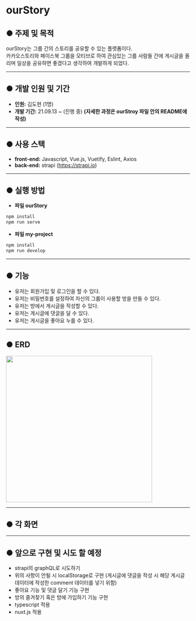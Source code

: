 # ourStory
## ● 주제 및 목적
ourStory는 그룹 간의 스토리를 공유할 수 있는 플랫폼이다.  
카카오스토리와 페이스북 그룹을 모티브로 하여 관심있는 그룹 사람들 간에 게시글을 올리며 일상을 공유하면 좋겠다고 생각하여 개발하게 되었다.
___
## ● 개발 인원 및 기간
- <strong>인원:</strong> 김도현 (1명)
- <strong>개발 기간:</strong> 21.09.13 ~ (진행 중) <strong>(자세한 과정은 ourStroy 파일 안의 README에 작성)</strong>
___
## ● 사용 스택
- <strong>front-end:</strong> Javascript, Vue.js, Vuetify, Eslint, Axios
- <strong>back-end:</strong> strapi (https://strapi.io)
___
## ● 실행 방법
- <strong>파일 ourStory</strong>  
```sh
npm install
npm run serve
```
- <strong>파일 my-project</strong>
```sh
npm install
npm run develop
```
___
## ● 기능
- 유저는 회원가입 및 로그인을 할 수 있다.
- 유저는 비밀번호를 설정하여 자신의 그룹이 사용할 방을 만들 수 있다.
- 유저는 방에서 게시글을 작성할 수 있다.
- 유저는 게시글에 댓글을 달 수 있다.
- 유저는 게시글을 좋아요 누를 수 있다.
___
## ● ERD
<img src="https://user-images.githubusercontent.com/52418706/134378434-0d864ccd-b98b-4e55-894f-ca1d9f8cc9e4.PNG" width="400" height="400">

___
## ● 각 화면

___
## ● 앞으로 구현 및 시도 할 예정
- strapi의 graphQL로 시도하기
- 위의 사항이 안될 시 localStorage로 구현 (게시글에 댓글을 작성 시 해당 게시글 데이터에 작성한 comment 데이터를 넣기 위함)
- 좋아요 기능 및 댓글 달기 기능 구현
- 방의 즐겨찾기 혹은 방에 가입하기 기능 구현
- typescript 적용
- nuxt.js 적용

